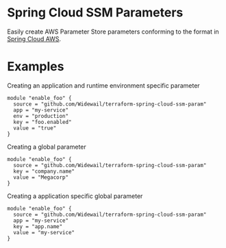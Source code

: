 # Spring Cloud SSM Parameters

Easily create AWS Parameter Store parameters conforming to the format in
[Spring Cloud AWS](https://cloud.spring.io/spring-cloud-static/spring-cloud-aws/2.1.0.RELEASE/single/spring-cloud-aws.html#_integrating_your_spring_cloud_application_with_the_aws_parameter_store).


# Examples

Creating an application and runtime environment specific parameter

```
module "enable_foo" {
  source = "github.com/Widewail/terraform-spring-cloud-ssm-param"
  app = "my-service"
  env = "production"
  key = "foo.enabled"
  value = "true"
}
```

Creating a global parameter

```
module "enable_foo" {
  source = "github.com/Widewail/terraform-spring-cloud-ssm-param"
  key = "company.name"
  value = "Megacorp"
}
```

Creating a application specific global parameter

```
module "enable_foo" {
  source = "github.com/Widewail/terraform-spring-cloud-ssm-param"
  app = "my-service"
  key = "app.name"
  value = "my-service"
}
```
